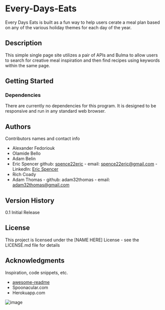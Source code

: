 # Every-Days-Eats

Every Days Eats is built as a fun way to help users cerate a meal plan based on any of the various holiday themes for each day of the year.

## Description

This simple single page site utilizes a pair of APIs and Bulma to allow users to search for creative meal inspiration and then find recipes using keywords within the same page.

## Getting Started

### Dependencies

There are currently no dependencies for this program.  It is designed to be responsive and run in any standard web browser.

## Authors

Contributors names and contact info

* Alexander Fedoriouk
* Olamide Bello
* Adam Belin
* Eric Spencer github: [spence22eric](https://github.com/spence22eric) - email: spence22eric@gmail.com - LinkedIn: [Eric Spencer](www.linkedin.com/in/ericspencer22)
* Rich Coady
* Adam Thomas - github: adam32thomas - email: adam32thomas@gmail.com

## Version History

0.1
   Initial Release

## License

This project is licensed under the [NAME HERE] License - see the LICENSE.md file for details

## Acknowledgments

Inspiration, code snippets, etc.
* [awesome-readme](https://github.com/matiassingers/awesome-readme)
* Spoonacular.com
* Herokuapp.com

![image](https://user-images.githubusercontent.com/97974201/160715685-131c04ef-6681-4349-b894-b7d87cbe3eb7.png)

